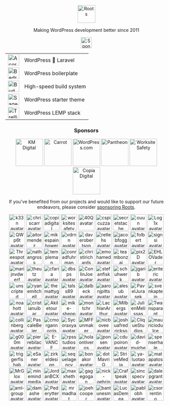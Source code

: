 <p align="center">
  <a href="https://roots.io/">
    <img alt="Roots" src="https://cdn.roots.io/app/uploads/logo-roots.svg" height="55">
  </a>
</p>
<p align="center">Making WordPress development better since 2011</p>


<p align="center"><a href="https://github.com/sponsors/roots"><img height="34" src="https://img.shields.io/badge/sponsor%20roots-525ddc?logo=github&logoColor=ffffff&message=test" alt="Sponsor Roots"></a></p>

<div align="center">
<table>
  <tr>
    <td><a href="https://roots.io/acorn/"><img src="https://cdn.roots.io/app/uploads/logo-acorn.svg" height="35" alt="Acorn"></a></td>
    <td>WordPress 🤝 Laravel</td>
  </tr>
  <tr>
    <td><a href="https://roots.io/bedrock/"><img src="https://cdn.roots.io/app/uploads/logo-bedrock.svg" height="35" alt="Bedrock"></a></td>
    <td>WordPress boilerplate</td>
  </tr>
  <tr>
    <td><a href="https://bud.js.org/"><img src="https://cdn.roots.io/app/uploads/logo-bud.svg" height="35" alt="Bud"></a></td>
    <td>High-speed build system</td>
  </tr>
  <tr>
    <td><a href="https://roots.io/sage/"><img src="https://cdn.roots.io/app/uploads/logo-sage.svg" height="35" alt="Sage"></a></td>
    <td>WordPress starter theme</td>
  </tr>
  <tr>
    <td><a href="https://roots.io/trellis/"><img src="https://cdn.roots.io/app/uploads/logo-trellis.svg" height="35" alt="Trellis"></a></td>
    <td>WordPress LEMP stack</td>
  </tr>
</table>
</div>

<div align="center">
  
### Sponsors

<a href="https://k-m.com/"><img src="https://cdn.roots.io/app/uploads/km-digital.svg" alt="KM Digital" height="85"></a> <a href="https://carrot.com/"><img src="https://cdn.roots.io/app/uploads/carrot.svg" alt="Carrot" height="85"></a> <a href="https://wordpress.com/"><img src="https://cdn.roots.io/app/uploads/wordpress.svg" alt="WordPress.com" height="85"></a> <a href="https://pantheon.io/"><img src="https://cdn.roots.io/app/uploads/pantheon.svg" alt="Pantheon" height="85"></a> <a href="https://worksitesafety.ca/careers/"><img src="https://cdn.roots.io/app/uploads/worksite-safety.svg" alt="Worksite Safety" height="85"></a> <a href="https://www.copiadigital.com/"><img src="https://cdn.roots.io/app/uploads/copia-digital.svg" alt="Copia Digital" height="85"></a> 

</div>

<div align="center">
  
If you've benefited from our projects and would like to support our future endeavors, please consider [sponsoring Roots](https://github.com/sponsors/roots).
  
</div>

<div align="center">

<!-- replace-sponsors-start -->
<a title="k33n" href="https://github.com/k33n"><img src="https://avatars.githubusercontent.com/u/2707955?u=ff652a389e3d2a54ef4df8ab20691127357cf9cf&v=4" width="50" alt="k33n avatar"></a> <a title="chriscarr" href="https://github.com/chriscarr"><img src="https://avatars.githubusercontent.com/u/753310?u=b96daeabd33f0a9b4b8aef75bde81f60790ee6c1&v=4" width="50" alt="chriscarr avatar"></a> <a title="copiadigital" href="https://github.com/copiadigital"><img src="https://avatars.githubusercontent.com/u/9038669?v=4" width="50" alt="copiadigital avatar"></a> <a title="worksitesafety" href="https://github.com/worksitesafety"><img src="https://avatars.githubusercontent.com/u/15806912?v=4" width="50" alt="worksitesafety avatar"></a> <a title="40Q" href="https://github.com/40Q"><img src="https://avatars.githubusercontent.com/u/14115862?v=4" width="50" alt="40Q avatar"></a> <a title="cspicuzza" href="https://github.com/cspicuzza"><img src="https://avatars.githubusercontent.com/u/4442172?u=48f6e365050ba5dac9fc866e5c44581823dfde94&v=4" width="50" alt="cspicuzza avatar"></a> <a title="secretstache" href="https://github.com/secretstache"><img src="https://avatars.githubusercontent.com/u/8440338?v=4" width="50" alt="secretstache avatar"></a> <a title="ouun" href="https://github.com/ouun"><img src="https://avatars.githubusercontent.com/u/32090713?u=ab9f2988c778a8218d7b1a9c61284b1377163d15&v=4" width="50" alt="ouun avatar"></a> <a title="Log1x" href="https://github.com/Log1x"><img src="https://avatars.githubusercontent.com/u/5745907?u=9d529ceb464d5f533512c3d7e39620cf6954b398&v=4" width="50" alt="Log1x avatar"></a> <a title="QWp6t" href="https://github.com/QWp6t"><img src="https://avatars.githubusercontent.com/u/2104321?u=1cb455698261d5a8fa13459696990383e85b09c2&v=4" width="50" alt="QWp6t avatar"></a> <a title="aitormendez" href="https://github.com/aitormendez"><img src="https://avatars.githubusercontent.com/u/2788577?u=b9e2da117bf787f8ea93b79da78c62bfaa2555fe&v=4" width="50" alt="aitormendez avatar"></a> <a title="mikespainhower" href="https://github.com/mikespainhower"><img src="https://avatars.githubusercontent.com/u/1013494?v=4" width="50" alt="mikespainhower avatar"></a> <a title="vdrnn" href="https://github.com/vdrnn"><img src="https://avatars.githubusercontent.com/u/58754?u=1ddec10a7e05a511efd10c887d1e6f00d4d66e79&v=4" width="50" alt="vdrnn avatar"></a> <a title="daverobertson" href="https://github.com/daverobertson"><img src="https://avatars.githubusercontent.com/u/28947?v=4" width="50" alt="daverobertson avatar"></a> <a title="retlehs" href="https://github.com/retlehs"><img src="https://avatars.githubusercontent.com/u/115911?v=4" width="50" alt="retlehs avatar"></a> <a title="jacobfogg" href="https://github.com/jacobfogg"><img src="https://avatars.githubusercontent.com/u/146870?v=4" width="50" alt="jacobfogg avatar"></a> <a title="folbert" href="https://github.com/folbert"><img src="https://avatars.githubusercontent.com/u/214164?u=f5d0986494d48e5c2bb664853d6e6e7e956e5f45&v=4" width="50" alt="folbert avatar"></a> <a title="signsi" href="https://github.com/signsi"><img src="https://avatars.githubusercontent.com/u/240937?v=4" width="50" alt="signsi avatar"></a> <a title="Threespot" href="https://github.com/Threespot"><img src="https://avatars.githubusercontent.com/u/370822?v=4" width="50" alt="Threespot avatar"></a> <a title="nathangross" href="https://github.com/nathangross"><img src="https://avatars.githubusercontent.com/u/380278?u=40f1ebe85d5d2d651b117a7ff22398f0b399d227&v=4" width="50" alt="nathangross avatar"></a> <a title="templeman" href="https://github.com/templeman"><img src="https://avatars.githubusercontent.com/u/427403?u=4a39a3e927c3963e395b1a0f024addc685cc23bf&v=4" width="50" alt="templeman avatar"></a> <a title="conradfuhrman" href="https://github.com/conradfuhrman"><img src="https://avatars.githubusercontent.com/u/455824?u=c55afa5f9556af50a4d5949f97f75815bd476df0&v=4" width="50" alt="conradfuhrman avatar"></a> <a title="christirichards" href="https://github.com/christirichards"><img src="https://avatars.githubusercontent.com/u/486206?u=139345bb24ca581b315a6bbe6975b63e818be28f&v=4" width="50" alt="christirichards avatar"></a> <a title="emohamed" href="https://github.com/emohamed"><img src="https://avatars.githubusercontent.com/u/536840?v=4" width="50" alt="emohamed avatar"></a> <a title="teambonzai" href="https://github.com/teambonzai"><img src="https://avatars.githubusercontent.com/u/580109?u=d243c607e978c3ca619710ac0d4b8e2b30f30d62&v=4" width="50" alt="teambonzai avatar"></a> <a title="pix2D" href="https://github.com/pix2D"><img src="https://avatars.githubusercontent.com/u/615881?v=4" width="50" alt="pix2D avatar"></a> <a title="EHLOVader" href="https://github.com/EHLOVader"><img src="https://avatars.githubusercontent.com/u/701725?v=4" width="50" alt="EHLOVader avatar"></a> <a title="marijnvdwerf" href="https://github.com/marijnvdwerf"><img src="https://avatars.githubusercontent.com/u/737603?u=ba77c8e915d537b3fabf7a28f5818f94ac6cc5bd&v=4" width="50" alt="marijnvdwerf avatar"></a> <a title="theutz" href="https://github.com/theutz"><img src="https://avatars.githubusercontent.com/u/756348?v=4" width="50" alt="theutz avatar"></a> <a title="cfaria" href="https://github.com/cfaria"><img src="https://avatars.githubusercontent.com/u/756658?u=c82fb37360cdfc7ffcff07b48b139f4123252b1c&v=4" width="50" alt="cfaria avatar"></a> <a title="dbsps" href="https://github.com/dbsps"><img src="https://avatars.githubusercontent.com/u/780283?u=928178d6209c77b209a383db3e3a8552da4a0049&v=4" width="50" alt="dbsps avatar"></a> <a title="ConlinJoe" href="https://github.com/ConlinJoe"><img src="https://avatars.githubusercontent.com/u/792179?v=4" width="50" alt="ConlinJoe avatar"></a> <a title="stefanfisk" href="https://github.com/stefanfisk"><img src="https://avatars.githubusercontent.com/u/827773?v=4" width="50" alt="stefanfisk avatar"></a> <a title="schuhwerk" href="https://github.com/schuhwerk"><img src="https://avatars.githubusercontent.com/u/865652?u=c29d7619773d9f40fe77e9a02b0a0f73a6cb1026&v=4" width="50" alt="schuhwerk avatar"></a> <a title="jgarib" href="https://github.com/jgarib"><img src="https://avatars.githubusercontent.com/u/926509?v=4" width="50" alt="jgarib avatar"></a> <a title="eriteric" href="https://github.com/eriteric"><img src="https://avatars.githubusercontent.com/u/967902?v=4" width="50" alt="eriteric avatar"></a> <a title="unscripted" href="https://github.com/unscripted"><img src="https://avatars.githubusercontent.com/u/985099?u=c182fdb59786653e57c5eabc166d63addb5f5a6f&v=4" width="50" alt="unscripted avatar"></a> <a title="ryanemitchell" href="https://github.com/ryanemitchell"><img src="https://avatars.githubusercontent.com/u/1024748?u=7af52f43234502b92860c51cce255dcf4221d9f0&v=4" width="50" alt="ryanemitchell avatar"></a> <a title="themattyg" href="https://github.com/themattyg"><img src="https://avatars.githubusercontent.com/u/1136738?u=0ca23832248adfb5b7b2eb917eb392085689ff86&v=4" width="50" alt="themattyg avatar"></a> <a title="talss89" href="https://github.com/talss89"><img src="https://avatars.githubusercontent.com/u/1142987?u=d6a6cbbae032ae60afa8f9f9e19fc9cc5e050e2c&v=4" width="50" alt="talss89 avatar"></a> <a title="dalbeck" href="https://github.com/dalbeck"><img src="https://avatars.githubusercontent.com/u/1183770?v=4" width="50" alt="dalbeck avatar"></a> <a title="aaronjpitts" href="https://github.com/aaronjpitts"><img src="https://avatars.githubusercontent.com/u/1204631?u=5a1d9dc15704f72320bb57200598671e018506e5&v=4" width="50" alt="aaronjpitts avatar"></a> <a title="alesub" href="https://github.com/alesub"><img src="https://avatars.githubusercontent.com/u/1220806?v=4" width="50" alt="alesub avatar"></a> <a title="PavelJurasek" href="https://github.com/PavelJurasek"><img src="https://avatars.githubusercontent.com/u/1270132?u=81dacfbfd6a51d5ef9ffdc365a319e8dfbb51510&v=4" width="50" alt="PavelJurasek avatar"></a> <a title="svenkaptein" href="https://github.com/svenkaptein"><img src="https://avatars.githubusercontent.com/u/1277703?v=4" width="50" alt="svenkaptein avatar"></a> <a title="noahott" href="https://github.com/noahott"><img src="https://avatars.githubusercontent.com/u/1277799?u=a576ace762b18b877d0ed467d53f5e7003c0605e&v=4" width="50" alt="noahott avatar"></a> <a title="cristianuibar" href="https://github.com/cristianuibar"><img src="https://avatars.githubusercontent.com/u/1476365?v=4" width="50" alt="cristianuibar avatar"></a> <a title="Akiletour" href="https://github.com/Akiletour"><img src="https://avatars.githubusercontent.com/u/1524422?u=a3834b0e4b1f09edad09fb5a814cafcf1b4ffc72&v=4" width="50" alt="Akiletour avatar"></a> <a title="mike-sheppard" href="https://github.com/mike-sheppard"><img src="https://avatars.githubusercontent.com/u/1690006?u=014e70fe3a822beb9a8f93dd3960f39f307b8fc2&v=4" width="50" alt="mike-sheppard avatar"></a> <a title="montchr" href="https://github.com/montchr"><img src="https://avatars.githubusercontent.com/u/1757914?u=2577f81139bdb346f1665dca813963df3333ea2b&v=4" width="50" alt="montchr avatar"></a> <a title="LachlanArthur" href="https://github.com/LachlanArthur"><img src="https://avatars.githubusercontent.com/u/1870204?u=dc20dfc408911d06bf88ce68a22dfb9e75fcac4b&v=4" width="50" alt="LachlanArthur avatar"></a> <a title="Milbergs" href="https://github.com/Milbergs"><img src="https://avatars.githubusercontent.com/u/2249362?u=4cf89eb71772bb4445e8c75f3fbe2770e7fce947&v=4" width="50" alt="Milbergs avatar"></a> <a title="JulienMelissas" href="https://github.com/JulienMelissas"><img src="https://avatars.githubusercontent.com/u/2278221?u=8b062eaf143934a7a7869d862136fd158dca1837&v=4" width="50" alt="JulienMelissas avatar"></a> <a title="Twansparant" href="https://github.com/Twansparant"><img src="https://avatars.githubusercontent.com/u/2317592?v=4" width="50" alt="Twansparant avatar"></a> <a title="collinberg" href="https://github.com/collinberg"><img src="https://avatars.githubusercontent.com/u/2481756?v=4" width="50" alt="collinberg avatar"></a> <a title="PascaleBeier" href="https://github.com/PascaleBeier"><img src="https://avatars.githubusercontent.com/u/2736518?u=b125972b33cdfc54a319d369b44fd660b1066b89&v=4" width="50" alt="PascaleBeier avatar"></a> <a title="cmorgannorris" href="https://github.com/cmorgannorris"><img src="https://avatars.githubusercontent.com/u/3019405?v=4" width="50" alt="cmorgannorris avatar"></a> <a title="Sycoraxya" href="https://github.com/Sycoraxya"><img src="https://avatars.githubusercontent.com/u/3136440?u=abebcdab408efd4a781d8fe86814d41af3701604&v=4" width="50" alt="Sycoraxya avatar"></a> <a title="MFFunmaker" href="https://github.com/MFFunmaker"><img src="https://avatars.githubusercontent.com/u/3193688?u=e2aa190d3edb79a3c11f3ff8684ad3e1ab57869d&v=4" width="50" alt="MFFunmaker avatar"></a> <a title="nicbovee" href="https://github.com/nicbovee"><img src="https://avatars.githubusercontent.com/u/3361752?u=8a713055a6ff14ce139b3294281d928e1e79ab74&v=4" width="50" alt="nicbovee avatar"></a> <a title="joshuafredrickson" href="https://github.com/joshuafredrickson"><img src="https://avatars.githubusercontent.com/u/3533660?u=b167957b50242d1da853eab2de4a3d61d4c2036d&v=4" width="50" alt="joshuafredrickson avatar"></a> <a title="CliqueStudios" href="https://github.com/CliqueStudios"><img src="https://avatars.githubusercontent.com/u/3778580?v=4" width="50" alt="CliqueStudios avatar"></a> <a title="mauriciodulce" href="https://github.com/mauriciodulce"><img src="https://avatars.githubusercontent.com/u/3843517?v=4" width="50" alt="mauriciodulce avatar"></a> <a title="g000m" href="https://github.com/g000m"><img src="https://avatars.githubusercontent.com/u/3900581?v=4" width="50" alt="g000m avatar"></a> <a title="pierrebilac" href="https://github.com/pierrebilac"><img src="https://avatars.githubusercontent.com/u/4007881?u=f6d10b06261994d1dc2ecd8a069bf22d242e8e74&v=4" width="50" alt="pierrebilac avatar"></a> <a title="E-VANCE" href="https://github.com/E-VANCE"><img src="https://avatars.githubusercontent.com/u/4123541?v=4" width="50" alt="E-VANCE avatar"></a> <a title="rpsstudios" href="https://github.com/rpsstudios"><img src="https://avatars.githubusercontent.com/u/4319497?v=4" width="50" alt="rpsstudios avatar"></a> <a title="holaontiveros" href="https://github.com/holaontiveros"><img src="https://avatars.githubusercontent.com/u/4388505?u=742d289c9a9ee43f89a74fcb4a225b03868c58cb&v=4" width="50" alt="holaontiveros avatar"></a> <a title="jponsen" href="https://github.com/jponsen"><img src="https://avatars.githubusercontent.com/u/4455204?u=e7afedd564eab0981183100e0a8cc53cadc48e17&v=4" width="50" alt="jponsen avatar"></a> <a title="cdupoiron" href="https://github.com/cdupoiron"><img src="https://avatars.githubusercontent.com/u/4683624?u=aee65f4f7e7e500dd01f2fc2388c6bec8a9d22b3&v=4" width="50" alt="cdupoiron avatar"></a> <a title="david-muirhead" href="https://github.com/david-muirhead"><img src="https://avatars.githubusercontent.com/u/5062141?u=f1089c8158eb7495da68b980f8a667253c0c7a93&v=4" width="50" alt="david-muirhead avatar"></a> <a title="spenserhale" href="https://github.com/spenserhale"><img src="https://avatars.githubusercontent.com/u/5643366?u=3b02be5707d180e0bde5e5478cb6bfcd9ec06ec7&v=4" width="50" alt="spenserhale avatar"></a> <a title="triggerfishab" href="https://github.com/triggerfishab"><img src="https://avatars.githubusercontent.com/u/6154968?v=4" width="50" alt="triggerfishab avatar"></a> <a title="eSaner" href="https://github.com/eSaner"><img src="https://avatars.githubusercontent.com/u/6232891?u=06bc25642e647abfa6806d91e21a7e93dda92e1f&v=4" width="50" alt="eSaner avatar"></a> <a title="zirkeldesign" href="https://github.com/zirkeldesign"><img src="https://avatars.githubusercontent.com/u/6348378?v=4" width="50" alt="zirkeldesign avatar"></a> <a title="sequelagency" href="https://github.com/sequelagency"><img src="https://avatars.githubusercontent.com/u/6792747?u=90c6fff2b847ddfc3e1be3af245b0d6130b1ecfe&v=4" width="50" alt="sequelagency avatar"></a> <a title="bonakor" href="https://github.com/bonakor"><img src="https://avatars.githubusercontent.com/u/6813789?u=a808beeb9f338c47da9c1b955f1578673bfef660&v=4" width="50" alt="bonakor avatar"></a> <a title="dotMavriQ" href="https://github.com/dotMavriQ"><img src="https://avatars.githubusercontent.com/u/7146796?u=57d382a8e3e765563c544955695b3f5886997dae&v=4" width="50" alt="dotMavriQ avatar"></a> <a title="StriveMedia" href="https://github.com/StriveMedia"><img src="https://avatars.githubusercontent.com/u/7242259?v=4" width="50" alt="StriveMedia avatar"></a> <a title="ya-luotao" href="https://github.com/ya-luotao"><img src="https://avatars.githubusercontent.com/u/7478427?u=2248ac1fc8f34907adc62be084ec0269e6c32b76&v=4" width="50" alt="ya-luotao avatar"></a> <a title="matapatos" href="https://github.com/matapatos"><img src="https://avatars.githubusercontent.com/u/7942653?u=7f25a56582cd09480da1ba9b6f2a96ea8d4e5cb8&v=4" width="50" alt="matapatos avatar"></a> <a title="MrGlox" href="https://github.com/MrGlox"><img src="https://avatars.githubusercontent.com/u/8365856?u=6cccb43f1cea53c4a037f5a4e56575b3892fb6de&v=4" width="50" alt="MrGlox avatar"></a> <a title="minemindmedia" href="https://github.com/minemindmedia"><img src="https://avatars.githubusercontent.com/u/8854361?u=bfb00fe0b9ae7ba111c04fd76353bb82ae925570&v=4" width="50" alt="minemindmedia avatar"></a> <a title="JordanBCX" href="https://github.com/JordanBCX"><img src="https://avatars.githubusercontent.com/u/9353117?u=d588d7fc9e89f2a6380c224de692abe751d2f20c&v=4" width="50" alt="JordanBCX avatar"></a> <a title="maxxheth" href="https://github.com/maxxheth"><img src="https://avatars.githubusercontent.com/u/10247792?v=4" width="50" alt="maxxheth avatar"></a> <a title="gagegogan" href="https://github.com/gagegogan"><img src="https://avatars.githubusercontent.com/u/10763068?u=e2f8a85f988171e45445438adad649f1db721dd1&v=4" width="50" alt="gagegogan avatar"></a> <a title="nick-gehring" href="https://github.com/nick-gehring"><img src="https://avatars.githubusercontent.com/u/11181313?u=3a4f88824427d608eef683507e869713307f0891&v=4" width="50" alt="nick-gehring avatar"></a> <a title="Craftpeak" href="https://github.com/Craftpeak"><img src="https://avatars.githubusercontent.com/u/12038419?v=4" width="50" alt="Craftpeak avatar"></a> <a title="sincspecv" href="https://github.com/sincspecv"><img src="https://avatars.githubusercontent.com/u/12806680?u=3958401ae2ef0f90cb0f077078f1d7f6977a3953&v=4" width="50" alt="sincspecv avatar"></a> <a title="dalepgrant" href="https://github.com/dalepgrant"><img src="https://avatars.githubusercontent.com/u/12812394?u=174bc8a292e88c3125ee75162fff44d19f64aa79&v=4" width="50" alt="dalepgrant avatar"></a> <a title="aml-group" href="https://github.com/aml-group"><img src="https://avatars.githubusercontent.com/u/14891376?v=4" width="50" alt="aml-group avatar"></a> <a title="damashe" href="https://github.com/damashe"><img src="https://avatars.githubusercontent.com/u/17675966?v=4" width="50" alt="damashe avatar"></a> <a title="Pederytter" href="https://github.com/Pederytter"><img src="https://avatars.githubusercontent.com/u/18698451?u=6bdbf84136fa443922e4183ac945ae0d5242d603&v=4" width="50" alt="Pederytter avatar"></a> <a title="mrmadhat" href="https://github.com/mrmadhat"><img src="https://avatars.githubusercontent.com/u/19492281?u=faab2522e8d2f49598b6ecb806ae14f81476d627&v=4" width="50" alt="mrmadhat avatar"></a> <a title="joehcooper" href="https://github.com/joehcooper"><img src="https://avatars.githubusercontent.com/u/20483411?u=8bf4d7180876fdb6b8d1cfa8c4f02882b0063321&v=4" width="50" alt="joehcooper avatar"></a> <a title="bantunesm" href="https://github.com/bantunesm"><img src="https://avatars.githubusercontent.com/u/20595276?u=9f4eecba38bbf89fa3375ce73355dd05a4424e83&v=4" width="50" alt="bantunesm avatar"></a> <a title="LucasDemea" href="https://github.com/LucasDemea"><img src="https://avatars.githubusercontent.com/u/22429540?v=4" width="50" alt="LucasDemea avatar"></a> <a title="pablobh" href="https://github.com/pablobh"><img src="https://avatars.githubusercontent.com/u/23288307?u=5529c54b4cc5a6696f1c51ac20226fc75d54f6b3&v=4" width="50" alt="pablobh avatar"></a> <a title="csorrentino" href="https://github.com/csorrentino"><img src="https://avatars.githubusercontent.com/u/24258825?u=32648672e2019b559767a9c35c6a236e5ac1b52e&v=4" width="50" alt="csorrentino avatar"></a>
<!-- replace-sponsors-end -->

</div>
